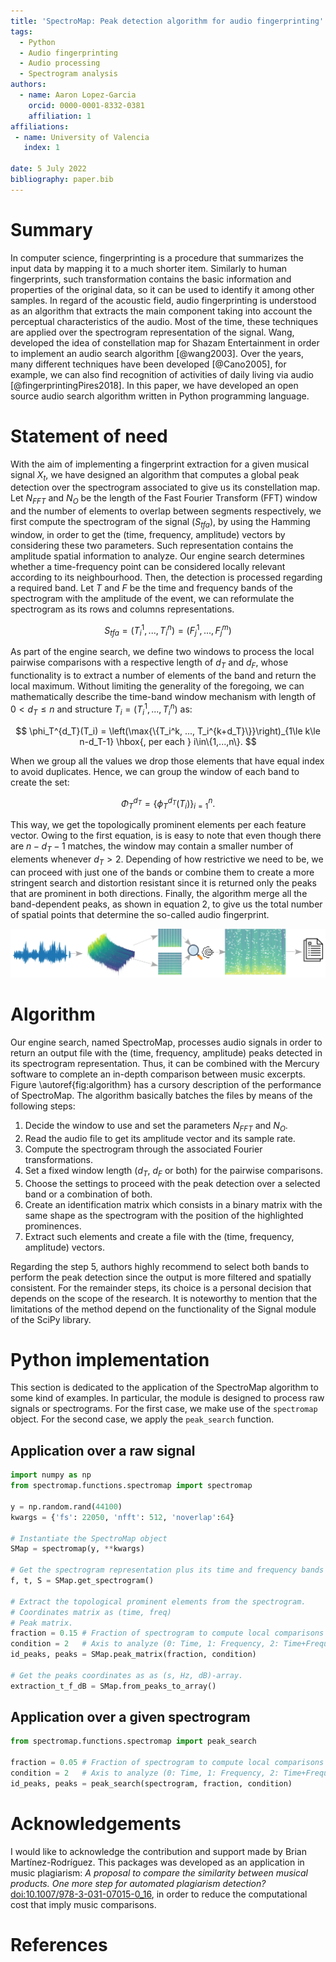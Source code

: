 ```yaml
---
title: 'SpectroMap: Peak detection algorithm for audio fingerprinting'
tags:
  - Python
  - Audio fingerprinting
  - Audio processing
  - Spectrogram analysis
authors:
  - name: Aaron Lopez-Garcia
    orcid: 0000-0001-8332-0381
    affiliation: 1
affiliations:
 - name: University of Valencia
   index: 1
   
date: 5 July 2022
bibliography: paper.bib
---
```


# Summary

In computer science, fingerprinting is a procedure that summarizes the input data by mapping it to a much shorter item. Similarly to human fingerprints, such transformation contains the basic information and properties of the original data, so it can be used to identify it among other samples. In regard of the acoustic field, audio fingerprinting is understood as an algorithm that extracts the main component taking into account the perceptual characteristics of the audio. Most of the time, these techniques are applied over the spectrogram representation of the signal. Wang, developed the idea of constellation map for Shazam Entertainment in order to implement an audio search algorithm [@wang2003]. Over the years, many different techniques have been developed [@Cano2005], for example, we can also find recognition of activities of daily living via audio [@fingerprintingPires2018]. In this paper, we have developed an open source audio search algorithm written in Python programming language.

# Statement of need

With the aim of implementing a fingerprint extraction for a given musical signal $X_t$, we have designed an algorithm that computes a global peak detection over the spectrogram associated to give us its constellation map. Let $N_{FFT}$ and $N_O$ be the length of the Fast Fourier Transform (FFT) window and the number of elements to overlap between segments respectively, we first compute the spectrogram of the signal ($S_{tfa}$), by using the Hamming window, in order to get the (time, frequency, amplitude) vectors by considering these two parameters. Such representation contains the amplitude spatial information to analyze. Our engine search determines whether a time-frequency point can be considered locally relevant according to its neighbourhood. Then, the detection is processed regarding a required band.
Let $T$ and $F$ be the time and frequency bands of the spectrogram with the amplitude of the event, we can reformulate the spectrogram as its rows and columns representations.

$$ S_{tfa} = (T_i^1, ..., T_i^n) = (F_j^1, ..., F_j^m) $$

As part of the engine search, we define two windows to process the local pairwise comparisons with a respective length of $d_T$ and $d_F$, whose functionality is to extract a number of elements of the band and return the local maximum. Without limiting the generality of the foregoing, we can mathematically describe the time-band window mechanism with length of $0< d_T\le n$ and structure $T_i = (T_i^1, ..., T_i^n)$ as:

$$ \phi_T^{d_T}(T_i) = \left(\max{\{T_i^k, ..., T_i^{k+d_T}\}}\right)_{1\le k\le n-d_T-1} \hbox{, per each } i\in\{1,...,n\}. $$

When we group all the values we drop those elements that have equal index to avoid duplicates. Hence, we can group the window of each band to create the set:

$$ \Phi_T^{d_T} = \{\phi_T^{d_T}(T_i)\}_{i=1}^n. $$

This way, we get the topologically prominent elements per each feature vector. Owing to the first equation, is is easy to note that even though there are $n-d_T-1$ matches, the window may contain a smaller number of elements whenever $d_T > 2$. Depending of how restrictive we need to be, we can proceed with just one of the bands or combine them to create a more stringent search and distortion resistant since it is returned only the peaks that are prominent in both directions. Finally, the algorithm merge all the band-dependent peaks, as shown in equation 2, to give us the total number of spatial points that determine the so-called audio fingerprint.

![Flowchart with the inner architecture of the algorithm implemented that detects the topological peaks of a spectrogram.\label{fig:algorithm}](peak_search.png)

# Algorithm

Our engine search, named SpectroMap, processes audio signals in order to return an output file with the (time, frequency, amplitude) peaks detected in its spectrogram representation. Thus, it can be combined with the Mercury software to complete an in-depth comparison between music excerpts. Figure \autoref{fig:algorithm} has a cursory description of the performance of SpectroMap. The algorithm basically batches the files by means of the following steps:

1. Decide the window to use and set the parameters $N_{FFT}$ and $N_O$.
2. Read the audio file to get its amplitude vector and its sample rate.
3. Compute the spectrogram through the associated Fourier transformations.
4. Set a fixed window length ($d_T$, $d_F$ or both) for the pairwise comparisons.
5. Choose the settings to proceed with the peak detection over a selected band or a combination of both.
6. Create an identification matrix which consists in a binary matrix with the same shape as the spectrogram with the position of the highlighted prominences.
7. Extract such elements and create a file with the (time, frequency, amplitude) vectors.

Regarding the step 5, authors highly recommend to select both bands to perform the peak detection since the output is more filtered and spatially consistent. For the remainder steps, its choice is a personal decision that depends on the scope of the research. It is noteworthy to mention that the limitations of the method depend on the functionality of the Signal module of the SciPy library.

# Python implementation

This section is dedicated to the application of the SpectroMap algorithm to some kind of examples. In particular, the module is designed to process raw signals or spectrograms. For the first case, we make use of the `spectromap` object. For the second case, we apply the `peak_search` function.

## Application over a raw signal

```python
import numpy as np
from spectromap.functions.spectromap import spectromap

y = np.random.rand(44100)
kwargs = {'fs': 22050, 'nfft': 512, 'noverlap':64}

# Instantiate the SpectroMap object
SMap = spectromap(y, **kwargs)

# Get the spectrogram representation plus its time and frequency bands
f, t, S = SMap.get_spectrogram()

# Extract the topological prominent elements from the spectrogram.
# Coordinates matrix as (time, freq)
# Peak matrix.
fraction = 0.15 # Fraction of spectrogram to compute local comparisons
condition = 2   # Axis to analyze (0: Time, 1: Frequency, 2: Time+Frequency)
id_peaks, peaks = SMap.peak_matrix(fraction, condition)

# Get the peaks coordinates as as (s, Hz, dB)-array.
extraction_t_f_dB = SMap.from_peaks_to_array()
```

## Application over a given spectrogram

```python
from spectromap.functions.spectromap import peak_search

fraction = 0.05 # Fraction of spectrogram to compute local comparisons
condition = 2   # Axis to analyze (0: Time, 1: Frequency, 2: Time+Frequency)
id_peaks, peaks = peak_search(spectrogram, fraction, condition)
```

# Acknowledgements

I would like to acknowledge the contribution and support made by Brian
Martínez-Rodríguez. This packages was developed as an application in music plagiarism: _A proposal to compare the similarity between musical products. One more step for automated plagiarism detection?_ [doi:10.1007/978-3-031-07015-0_16](http://dx.doi.org/10.1007/978-3-031-07015-0_16), in order to reduce the computational cost that imply music comparisons.

# References
